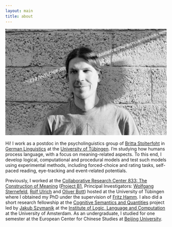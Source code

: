```yaml
---
layout: main
title: about
---
```


![Fabian Schlotterbeck](assets/img/fabianSchlotterbeck25percent.jpeg)

Hi! I work as a postdoc in the psycholinguistics group of [Britta Stolterfoht](https://uni-tuebingen.de/de/23015) in [German Linguistics](https://uni-tuebingen.de/en/52) at the [University of Tübingen](https://uni-tuebingen.de). I’m studying how humans process language, with a focus on meaning-related aspects. To this end, I develop logical, computational and procedural models and test such models using experimental methods, including forced-choice and rating tasks, self-paced reading, eye-tracking and event-related potentials.   

Previously, I worked at the [Collaborative Research Center 833: The Construction of Meaning](https://uni-tuebingen.de/en/2965) ([Project B1](https://uni-tuebingen.de/en/10537), Principal Investigators: [Wolfgang Sternefeld](https://www.sternefeld.info), [Rolf Ulrich](https://uni-tuebingen.de/en/9568) and [Oliver Bott](https://ekvv.uni-bielefeld.de/pers_publ/publ/PersonDetail.jsp?personId=184569824)) hosted at the University of Tübingen where I obtained my PhD under the supervision of [Fritz Hamm](https://www.researchgate.net/scientific-contributions/Fritz-Hamm-10248711). I also did a short research fellowship at the [Cognitive Semantics and Quantities](https://www.jakubszymanik.com/CoSaQ/) project led by [Jakub Szymanik](https://jakubszymanik.com/) at the [Institute of Logic, Language and Computation](https://www.illc.uva.nl) at the University of Amsterdam. As an undergraduate, I studied for one semester at the European Center for Chinese Studies at [Beijing University](https://english.pku.edu.cn).

